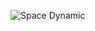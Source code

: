 ![Space Dynamic](https://github.com/Mohammed9999-Osama/We-make-Digital-/assets/152526519/85423e9b-8e8f-4dce-82ef-2a551a086afd)
